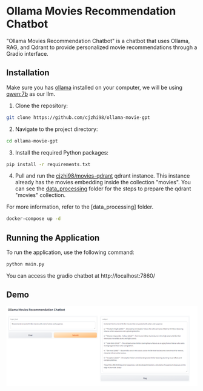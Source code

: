 # Ollama Movies Recommendation Chatbot

"Ollama Movies Recommendation Chatbot" is a chatbot that uses Ollama, RAG, and Qdrant to provide personalized movie recommendations through a Gradio interface.

## Installation

Make sure you has [ollama](https://ollama.com/) installed on your computer, we will be using [qwen:7b](https://ollama.com/library/qwen:7b) as our llm.

1. Clone the repository:

```sh
git clone https://github.com/cjzhi98/ollama-movie-gpt
```

2. Navigate to the project directory:

```sh
cd ollama-movie-gpt
```

3. Install the required Python packages:

```sh
pip install -r requirements.txt
```

4. Pull and run the [cjzhi98/movies-qdrant](https://hub.docker.com/repository/docker/cjzhi98/movies-qdrant/general) qdrant instance. This instance already has the movies embedding inside the collection "movies". You can see the [data_processing](https://github.com/cjzhi98/ollama-movie-gpt/tree/main/data_processing) folder for the steps to prepare the qdrant "movies" collection.

For more information, refer to the [data_processing] folder.

```sh
docker-compose up -d
```

## Running the Application

To run the application, use the following command:

```sh
python main.py
```

You can access the gradio chatbot at http://localhost:7860/

## Demo

![alt text](image/image.png)
